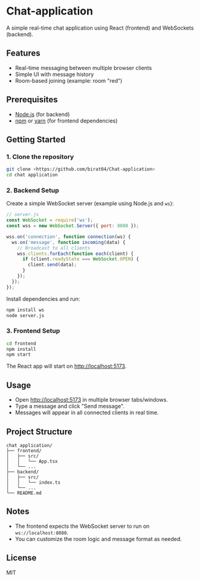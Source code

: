 # Chat-application



A simple real-time chat application using React (frontend) and WebSockets (backend).

## Features

- Real-time messaging between multiple browser clients
- Simple UI with message history
- Room-based joining (example: room "red")

## Prerequisites

- [Node.js](https://nodejs.org/) (for backend)
- [npm](https://www.npmjs.com/) or [yarn](https://yarnpkg.com/) (for frontend dependencies)

## Getting Started

### 1. Clone the repository

```sh
git clone <https://github.com/birat04/Chat-application>
cd chat application
```

### 2. Backend Setup

Create a simple WebSocket server (example using Node.js and `ws`):

```js
// server.js
const WebSocket = require('ws');
const wss = new WebSocket.Server({ port: 8080 });

wss.on('connection', function connection(ws) {
  ws.on('message', function incoming(data) {
    // Broadcast to all clients
    wss.clients.forEach(function each(client) {
      if (client.readyState === WebSocket.OPEN) {
        client.send(data);
      }
    });
  });
});
```

Install dependencies and run:

```sh
npm install ws
node server.js
```

### 3. Frontend Setup

```sh
cd frontend
npm install
npm start
```

The React app will start on [http://localhost:5173](http://localhost:5173).

## Usage

- Open [http://localhost:5173](http://localhost:5173) in multiple browser tabs/windows.
- Type a message and click "Send message".
- Messages will appear in all connected clients in real time.

## Project Structure

```
chat application/
├── frontend/
│   ├── src/
│   │   └── App.tsx
│   └── ...
├── backend/
│   ├── src/
│   │   └── index.ts
│   └── ...
└── README.md
```

## Notes

- The frontend expects the WebSocket server to run on `ws://localhost:8080`.
- You can customize the room logic and message format as needed.

## License

MIT
